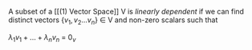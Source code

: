 A subset of a [[(1) Vector Space]] V is *linearly dependent* if we can find distinct vectors {$v_1,v_2...v_n$} $\in$ V and non-zero scalars such that

$\lambda_1v_1 + ... + \lambda_nv_n$ = $0_v$


